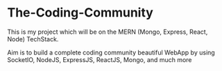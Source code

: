 # The-Coding-Community

This is my project which will be on the MERN (Mongo, Express, React, Node) TechStack.

Aim is to build a complete coding community beautiful WebApp by using SocketIO, NodeJS, ExpressJS, ReactJS, Mongo, and much more
